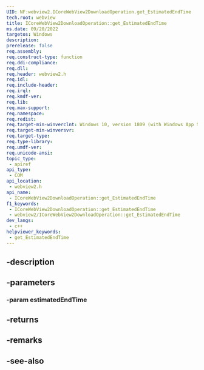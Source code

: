```yaml
---
UID: NF:webview2.ICoreWebView2DownloadOperation.get_EstimatedEndTime
tech.root: webview
title: ICoreWebView2DownloadOperation::get_EstimatedEndTime
ms.date: 09/20/2022
targetos: Windows
description: 
prerelease: false
req.assembly: 
req.construct-type: function
req.ddi-compliance: 
req.dll: 
req.header: webview2.h
req.idl: 
req.include-header: 
req.irql: 
req.kmdf-ver: 
req.lib: 
req.max-support: 
req.namespace: 
req.redist: 
req.target-min-winverclnt: Windows 10, version 1809 (with Windows App SDK 1.1 or later)
req.target-min-winversvr: 
req.target-type: 
req.type-library: 
req.umdf-ver: 
req.unicode-ansi: 
topic_type:
 - apiref
api_type:
 - COM
api_location:
 - webview2.h
api_name:
 - ICoreWebView2DownloadOperation::get_EstimatedEndTime
f1_keywords:
 - ICoreWebView2DownloadOperation::get_EstimatedEndTime
 - webview2/ICoreWebView2DownloadOperation::get_EstimatedEndTime
dev_langs:
 - c++
helpviewer_keywords:
 - get_EstimatedEndTime
---
```


## -description

## -parameters

### -param estimatedEndTime

## -returns

## -remarks

## -see-also

